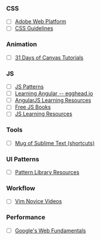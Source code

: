 ### CSS
- [ ] [Adobe Web Platform](http://webplatform.adobe.com/)
- [ ] [CSS Guidelines](http://cssguidelin.es/)

### Animation
- [ ] [31 Days of Canvas Tutorials](http://creativejs.com/2011/08/31-days-of-canvas-tutorials/)

### JS
- [ ] [JS Patterns](http://shichuan.github.io/javascript-patterns/)
- [ ] [Learning Angular -- egghead.io](http://egghead.io)
- [ ] [AngularJS Learning Resources](https://github.com/jmcunningham/AngularJS-Learning)
- [ ] [Free JS Books](http://jsbooks.revolunet.com/)
- [ ] [JS Learning Resources](https://gist.github.com/jongrover/6263750)

### Tools
- [ ] [Mug of Sublime Text (shortcuts)](http://katiek2.github.io/most/)

### UI Patterns
- [ ] [Pattern Library Resources](http://patternlab.io/resources.html)

### Workflow
- [ ] [Vim Novice Videos](http://derekwyatt.org/vim/tutorials/novice/)

### Performance
- [ ] [Google's Web Fundamentals](https://developers.google.com/web/fundamentals/)
